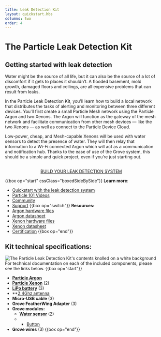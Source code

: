 ```yaml
---
title: Leak Detection Kit
layout: quickstart.hbs
columns: two
order: 4
---
```


# The Particle Leak Detection Kit 


## Getting started with leak detection
Water might be the source of all life, but it can also be the source of a lot of discomfort if it gets to places it shouldn’t. A flooded basement, mold growth, damaged floors and ceilings, are all expensive problems that can result from leaks.

In the Particle Leak Detection Kit, you'll learn how to build a local network that distributes the tasks of alerting and monitoring between three different devices. You'll first create a small Particle Mesh network using the Particle Argon and two Xenons. The Argon will function as the gateway of the mesh network and facilitate communication from other mesh devices — like the two Xenons — as well as connect to the Particle Device Cloud. 

Low-power, cheap, and Mesh-capable Xenons will be used with water sensors to detect the presence of water. They will then relay that information to a Wi-Fi connected Argon which will act as a communication and notification hub. Thanks to the ease of use of the Grove system, this should be a simple and quick project, even if you’re just starting out.

<div align="center">
<br />
<a href="http://docs.particle.io/quickstart/isk-project/" target="_blank" class="button">BUILD YOUR LEAK DETECTION SYSTEM</a>
</div>

{{box op="start" cssClass="boxedSideBySide"}}
**Learn more:**
- [Quickstart with the leak detection system](/quickstart/ldk-project/)
- [Particle 101 Videos](https://www.youtube.com/playlist?list=PLIeLC6NIW2tKvC5W007j_PU-dxONK_ZXR)
- [Community](https://community.particle.io)
- [Support](/support/support-and-fulfillment/menu-base/)
  {{box op="switch"}}
  **Resources:**
- [Argon hardware files](https://github.com/particle-iot/argon)
- [Argon datasheet](/datasheets/wi-fi/argon-datasheet/)
- [Xenon hardware files](https://github.com/particle-iot/xenon)
- [Xenon datasheet](/datasheets/mesh/xenon-datasheet.md)
- [Certification](/datasheets/certifications/certification)
  {{box op="end"}}

## Kit technical specifications:
![The Particle Leak Detection Kit's contents knolled on a white background](/assets/images/Leak-Detection-Kit-contents.jpg)
For technical documentation on each of the included components, please see the links below.
{{box op="start"}}
- **[Particle Argon](https://docs.particle.io/argon/)**  
- **[Particle Xenon](https://docs.particle.io/xenon/)** (2)
- **[LiPo battery](https://store.particle.io/collections/accessories/products/li-po-battery)** (3)
- **[2.4Ghz antenna](https://docs.particle.io/datasheets/wi-fi/argon-datasheet/#antenna)
- **Micro-USB cable** (3)
- **Grove FeatherWing Adapter** (3)
- **Grove modules:**
  - **[Water sensor](https://www.seeedstudio.com/Grove-Water-Sensor-p-748.html)** (2)
  - * [Button](https://docs.particle.io/datasheets/accessories/gen3-accessories/#button) 
- **Grove wires** (3)
{{box op="end"}}
